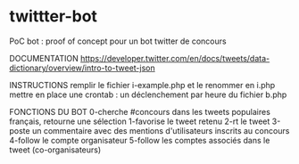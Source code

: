 # twittter-bot
PoC bot : proof of concept pour un bot twitter de concours

 DOCUMENTATION
 https://developer.twitter.com/en/docs/tweets/data-dictionary/overview/intro-to-tweet-json

 INSTRUCTIONS
 remplir le fichier i-example.php et le renommer en i.php
 mettre en place une crontab : un déclenchement par heure du fichier b.php
 
 FONCTIONS DU BOT
 0-cherche #concours dans les tweets populaires français, retourne une sélection
 1-favorise le tweet retenu
 2-rt le tweet
 3-poste un commentaire avec des mentions d'utilisateurs inscrits au concours
 4-follow le compte organisateur
 5-follow les comptes associés dans le tweet (co-organisateurs)
